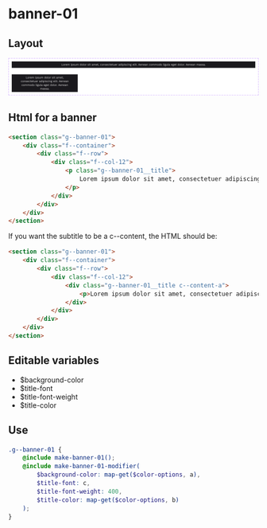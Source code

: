 # banner-01

## Layout

![alt text][banner-01]

[banner-01]: /src/img/global-components/banner/banner-01.png

## Html for a banner

```html
<section class="g--banner-01">
    <div class="f--container">
        <div class="f--row">
            <div class="f--col-12">
                <p class="g--banner-01__title">
                    Lorem ipsum dolor sit amet, consectetuer adipiscing elit. Aenean commodo ligula eget dolor. Aenean massa.
                </p>
            </div>
        </div>
    </div>
</section>
```

If you want the subtitle to be a c--content, the HTML should be:

```html
<section class="g--banner-01">
    <div class="f--container">
        <div class="f--row">
            <div class="f--col-12">
                <div class="g--banner-01__title c--content-a">
                    <p>Lorem ipsum dolor sit amet, consectetuer adipiscing elit. Aenean commodo ligula eget dolor. Aenean massa.</p>
                </div>
            </div>
        </div>
    </div>
</section>
```

## Editable variables

- $background-color
- $title-font
- $title-font-weight
- $title-color

## Use

```scss
.g--banner-01 {
    @include make-banner-01();
    @include make-banner-01-modifier(
        $background-color: map-get($color-options, a),
        $title-font: c,
        $title-font-weight: 400,
        $title-color: map-get($color-options, b)
    );
}
```
